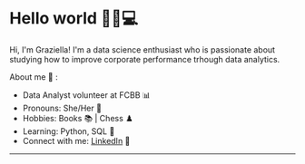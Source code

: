 # Hello world 👋👩💻

Hi, I'm Graziella! I'm a data science enthusiast who is passionate about studying how to improve corporate performance trhough data analytics.

About me :cake: :
- Data Analyst volunteer at FCBB :bar_chart:
- Pronouns: She/Her :woman:
- Hobbies: Books :books: | Chess :chess_pawn:
- Learning: Python, SQL :snake:
- Connect with me: <a href="https://www.linkedin.com/in/grazielladall/">LinkedIn</a> 💼

------------------------------------------------------------------------------------------------------	



<!---
grazielladall/grazielladall is a ✨ special ✨ repository because its `README.md` (this file) appears on your GitHub profile.
You can click the Preview link to take a look at your changes.
--->

